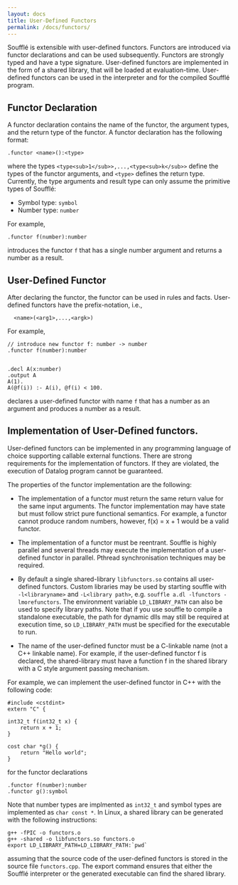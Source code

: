 ```yaml
---
layout: docs
title: User-Defined Functors
permalink: /docs/functors/
---
```


Soufflé is extensible with user-defined functors. Functors are 
introduced via functor declarations and can be used subsequently.
Functors are strongly typed and have a type signature. User-defined
functors are implemented in the form of a shared library, that will 
be loaded at evaluation-time. User-defined functors can be 
used in the interpreter and for the compiled Soufflé program. 

## Functor Declaration 
A functor declaration contains
the name of the functor, the argument types, and the return type 
of the functor. A functor declaration has the following
format:
```
.functor <name>():<type>
```
where the types  ```<type<sub>1</sub>>,...,<type<sub>k</sub>>``` define the types 
of the functor arguments, and ```<type>``` defines the return type. Currently,
the type arguments and result type can only assume the primitive types of Soufflé:
* Symbol type: `symbol`
* Number type: `number`

For example, 
```
.functor f(number):number
```
introduces the functor `f` that has a single number argument and 
returns a number as a result.

## User-Defined Functor 

After declaring the functor, the functor can be used in rules and facts. 
User-defined functors have the prefix-notation, i.e., 
```
  <name>(<arg1>,...,<argk>)
```

For example,

```
// introduce new functor f: number -> number
.functor f(number):number


.decl A(x:number) 
.output A
A(1). 
A(@f(i)) :- A(i), @f(i) < 100.
```
declares a user-defined functor with name `f` that has a number as an argument and produces a number as a result. 

## Implementation of User-Defined functors.

User-defined functors can be implemented in any programming language of choice supporting callable external functions. 
There are strong requirements for the implementation of functors. If they are violated, the execution of Datalog program cannot be guaranteed. 

The properties of the functor implementation are the following:

 * The implementation of a functor must return the same return value for the same input arguments. The functor implementation may have state but must follow strict pure functional semantics. For example, a functor cannot produce random numbers, however, f(x) = x + 1 would be a valid functor. 

 * The implementation of a functor must be reentrant. Souffle is highly parallel and several threads may execute the implementation of a user-defined functor in parallel. Pthread synchronisation techniques may be required.

 * By default a single shared-library `libfunctors.so` contains all user-defined functors. Custom libraries may be used by starting souffle with `-l<libraryname>` and `-L<library path>`, e.g. `souffle a.dl -lfunctors -lmorefunctors`. The environment variable `LD_LIBRARY_PATH` can also be used to specify library paths. Note that if you use souffle to compile a standalone executable, the path for dynamic dlls may still be required at execution time, so `LD_LIBRARY_PATH` must be specified for the executable to run.
 
 * The name of the user-defined functor must be a C-linkable name (not a C++ linkable name). For example, if the user-defined functor f is declared, the shared-library must have a function f in the shared library with a C style argument passing mechanism. 

For example, we can implement the user-defined functor in C++ with the following code:

```
#include <cstdint>
extern "C" {

int32_t f(int32_t x) {
    return x + 1;
}

cost char *g() {
    return "Hello world";
}
```

for the functor declarations 
```
.functor f(number):number
.functor g():symbol
```

Note that number types are implmented as ```int32_t``` and symbol types are implemented as ```char const *```. In Linux, a shared library can be generated with the following instructions:
```
g++ -fPIC -o functors.o 
g++ -shared -o libfunctors.so functors.o 
export LD_LIBRARY_PATH=LD_LIBRARY_PATH:`pwd`
```
assuming that the source code of the user-defined functors is stored in the source file ```functors.cpp```. The export command ensures that either the Soufflé interpreter or the generated executable can find the shared library.
